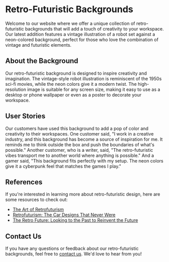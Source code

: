 <!--font:Montserrat-->

# Retro-Futuristic Backgrounds

Welcome to our website where we offer a unique collection of retro-futuristic backgrounds that will add a touch of creativity to your workspace. Our latest addition features a vintage illustration of a robot set against a neon-colored background, perfect for those who love the combination of vintage and futuristic elements.

## About the Background

Our retro-futuristic background is designed to inspire creativity and imagination. The vintage-style robot illustration is reminiscent of the 1950s sci-fi movies, while the neon colors give it a modern twist. The high-resolution image is suitable for any screen size, making it easy to use as a desktop or phone wallpaper or even as a poster to decorate your workspace.

## User Stories

Our customers have used this background to add a pop of color and creativity to their workspaces. One customer said, "I work in a creative industry, and this background has become a source of inspiration for me. It reminds me to think outside the box and push the boundaries of what's possible." Another customer, who is a writer, said, "The retro-futuristic vibes transport me to another world where anything is possible." And a gamer said, "This background fits perfectly with my setup. The neon colors give it a cyberpunk feel that matches the games I play."

## References

If you're interested in learning more about retro-futuristic design, here are some resources to check out:

- [The Art of Retrofuturism](#)
- [Retrofuturism: The Car Designs That Never Were](#)
- [The Retro Future: Looking to the Past to Reinvent the Future](#)

## Contact Us

If you have any questions or feedback about our retro-futuristic backgrounds, feel free to [contact us](#). We'd love to hear from you!

<!--

Write me content for website with wallpaper which alt text is:

"A retro-futuristic wallpaper featuring a vintage illustration of a robot, set against a neon-colored background."

The name/title of the page should not be 1:1 copy of the alt text but rather a real content of the website which is using this wallpaper.

- Use markdown format 
- Start with heading
- Heading should be short and concise
- The content should look like a real website 
- The website should not be about the wallpaper, wallpaper is just a related background
- Heading should be contain work "wallpaper" or "background"
- Include real sections like references, contact, user stories, etc. use things relevant to the page purpose.
- Feel free to use structure like headings, bullets, numbering, blockquotes, paragraphs, horizontal lines, etc.
- You can use formatting like bold or _italic_
- You can include UTF-8 emojis
- Links should be only #hash anchors (and you can refer to the document itself)
- Do not include images


---


# Retro-Futuristic Robot Wallpaper for Your Creative Workspace

Welcome to our website where we offer a unique collection of retro-futuristic wallpapers that will add a touch of creativity to your workspace. Our latest addition is a wallpaper featuring a vintage illustration of a robot set against a neon-colored background. 

## About the Wallpaper

This wallpaper is perfect for those who love the combination of vintage and futuristic elements. The retro-style robot illustration is reminiscent of the 1950s sci-fi movies, while the neon colors give it a modern twist. The wallpaper is available in high resolution, making it suitable for any screen size.

## How to Use the Wallpaper

To use this wallpaper, simply download it from our website and set it as your desktop or phone background. The high-resolution image ensures that the wallpaper looks crisp and clear on any device. You can also print it out and use it as a poster to decorate your workspace.

## User Stories

Our customers have used this wallpaper to add a pop of color and creativity to their workspaces. Here are some of their stories:

- "I work in a creative industry, and this wallpaper has become a conversation starter in my office. Everyone loves the retro-futuristic vibe!"
- "I was looking for a wallpaper that would inspire me every day, and this robot illustration does just that. It reminds me to keep pushing the boundaries of what's possible."
- "I'm a gamer, and this wallpaper fits perfectly with my setup. The neon colors give it a cyberpunk feel that matches the games I play."

## References

If you're interested in learning more about retro-futuristic design, here are some resources to check out:

- [The Art of Retrofuturism](#)
- [Retrofuturism: The Car Designs That Never Were](#)
- [The Retro Future: Looking to the Past to Reinvent the Future](#)

## Contact Us

If you have any questions or feedback about our wallpapers, feel free to [contact us](#). We'd love to hear from you!


---


Heading should not include word "wallpaper". The website should not be about the wallpaper itself, wallpaper is just a related background, rewrite whole content.


---


# Boost Your Creativity with Retro-Futuristic Vibes

Welcome to our website where we offer a unique collection of retro-futuristic backgrounds that will add a touch of creativity to your workspace. Our latest addition features a vintage illustration of a robot set against a neon-colored background, perfect for those who love the combination of vintage and futuristic elements.

## About the Background

Our retro-futuristic background is designed to inspire creativity and imagination. The vintage-style robot illustration is reminiscent of the 1950s sci-fi movies, while the neon colors give it a modern twist. The background is available in high resolution, making it suitable for any screen size.

## How to Use the Background

To use this background, simply download it from our website and set it as your desktop or phone wallpaper. The high-resolution image ensures that the background looks crisp and clear on any device. You can also print it out and use it as a poster to decorate your workspace.

## User Stories

Our customers have used this background to add a pop of color and creativity to their workspaces. Here are some of their stories:

- "I work in a creative industry, and this background has become a source of inspiration for me. It reminds me to think outside the box and push the boundaries of what's possible."
- "I'm a writer, and this background helps me get into the right mindset. The retro-futuristic vibes transport me to another world where anything is possible."
- "I'm a gamer, and this background fits perfectly with my setup. The neon colors give it a cyberpunk feel that matches the games I play."

## References

If you're interested in learning more about retro-futuristic design, here are some resources to check out:

- [The Art of Retrofuturism](#)
- [Retrofuturism: The Car Designs That Never Were](#)
- [The Retro Future: Looking to the Past to Reinvent the Future](#)

## Contact Us

If you have any questions or feedback about our retro-futuristic backgrounds, feel free to [contact us](#). We'd love to hear from you!


---


Heading is too long, rewrite whole content.


---


# Retro-Futuristic Vibes for Your Workspace

Welcome to our website where we offer a unique collection of retro-futuristic backgrounds that will add a touch of creativity to your workspace. Our latest addition features a vintage illustration of a robot set against a neon-colored background, perfect for those who love the combination of vintage and futuristic elements.

## About the Background

Our retro-futuristic background is designed to inspire creativity and imagination. The vintage-style robot illustration is reminiscent of the 1950s sci-fi movies, while the neon colors give it a modern twist. The background is available in high resolution, making it suitable for any screen size.

## How to Use the Background

To use this background, simply download it from our website and set it as your desktop or phone wallpaper. The high-resolution image ensures that the background looks crisp and clear on any device. You can also print it out and use it as a poster to decorate your workspace.

## User Stories

Our customers have used this background to add a pop of color and creativity to their workspaces. One customer said, "I work in a creative industry, and this background has become a source of inspiration for me. It reminds me to think outside the box and push the boundaries of what's possible." Another customer, who is a writer, said, "The retro-futuristic vibes transport me to another world where anything is possible." And a gamer said, "This background fits perfectly with my setup. The neon colors give it a cyberpunk feel that matches the games I play."

## References

If you're interested in learning more about retro-futuristic design, here are some resources to check out:

- [The Art of Retrofuturism](#)
- [Retrofuturism: The Car Designs That Never Were](#)
- [The Retro Future: Looking to the Past to Reinvent the Future](#)

## Contact Us

If you have any questions or feedback about our retro-futuristic backgrounds, feel free to [contact us](#). We'd love to hear from you!


---


Heading is too long, rewrite whole content.


---


# Retro-Futuristic Backgrounds to Inspire Your Creativity

Welcome to our website where we offer a unique collection of retro-futuristic backgrounds that will add a touch of creativity to your workspace. Our latest addition features a vintage illustration of a robot set against a neon-colored background, perfect for those who love the combination of vintage and futuristic elements.

## About the Background

Our retro-futuristic background is designed to inspire creativity and imagination. The vintage-style robot illustration is reminiscent of the 1950s sci-fi movies, while the neon colors give it a modern twist. The high-resolution image is suitable for any screen size, making it easy to use as a desktop or phone wallpaper or even as a poster to decorate your workspace.

## User Stories

Our customers have used this background to add a pop of color and creativity to their workspaces. One customer said, "I work in a creative industry, and this background has become a source of inspiration for me. It reminds me to think outside the box and push the boundaries of what's possible." Another customer, who is a writer, said, "The retro-futuristic vibes transport me to another world where anything is possible." And a gamer said, "This background fits perfectly with my setup. The neon colors give it a cyberpunk feel that matches the games I play."

## References

If you're interested in learning more about retro-futuristic design, here are some resources to check out:

- [The Art of Retrofuturism](#)
- [Retrofuturism: The Car Designs That Never Were](#)
- [The Retro Future: Looking to the Past to Reinvent the Future](#)

## Contact Us

If you have any questions or feedback about our retro-futuristic backgrounds, feel free to [contact us](#). We'd love to hear from you!


---


Write me a Google font which is best fitting for the website.

Pick from the list:
- Dancing Script
- Orbitron
- Roboto
- Lobster
- Raleway
- Inter
- Playfair Display
- Exo 2
- Montserrat
- Alegreya
- Lato
- Poppins
- Open Sans
- Futura
- Barlow Condensed
- Great Vibes
- IBM Plex Sans


Write just the font name nothing else.


---


Montserrat

-->
